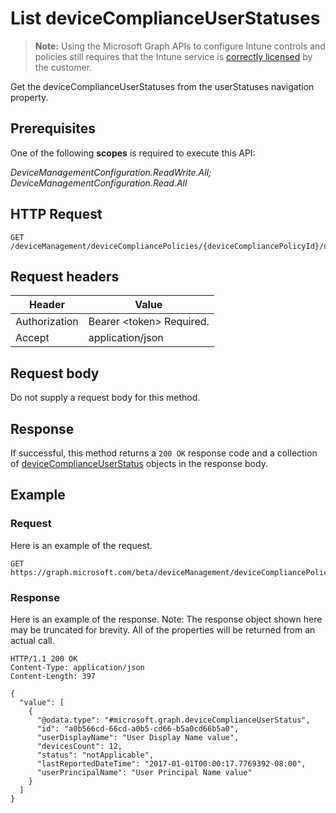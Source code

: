 ﻿# List deviceComplianceUserStatuses

> **Note:** Using the Microsoft Graph APIs to configure Intune controls and policies still requires that the Intune service is [correctly licensed](https://go.microsoft.com/fwlink/?linkid=839381) by the customer.

Get the deviceComplianceUserStatuses from the userStatuses navigation property.
## Prerequisites
One of the following **scopes** is required to execute this API:

*DeviceManagementConfiguration.ReadWrite.All; DeviceManagementConfiguration.Read.All*
## HTTP Request
<!-- {
  "blockType": "ignored"
}
-->
```http
GET /deviceManagement/deviceCompliancePolicies/{deviceCompliancePolicyId}/userStatuses/
```

## Request headers
|Header|Value|
|---|---|
|Authorization|Bearer &lt;token&gt; Required.|
|Accept|application/json|

## Request body
Do not supply a request body for this method.

## Response
If successful, this method returns a `200 OK` response code and a collection of [deviceComplianceUserStatus](../resources/intune_deviceconfig_devicecomplianceuserstatus.md) objects in the response body.

## Example
### Request
Here is an example of the request.
```http
GET https://graph.microsoft.com/beta/deviceManagement/deviceCompliancePolicies/{deviceCompliancePolicyId}/userStatuses/
```

### Response
Here is an example of the response. Note: The response object shown here may be truncated for brevity. All of the properties will be returned from an actual call.
```http
HTTP/1.1 200 OK
Content-Type: application/json
Content-Length: 397

{
  "value": [
    {
      "@odata.type": "#microsoft.graph.deviceComplianceUserStatus",
      "id": "a0b566cd-66cd-a0b5-cd66-b5a0cd66b5a0",
      "userDisplayName": "User Display Name value",
      "devicesCount": 12,
      "status": "notApplicable",
      "lastReportedDateTime": "2017-01-01T00:00:17.7769392-08:00",
      "userPrincipalName": "User Principal Name value"
    }
  ]
}
```



